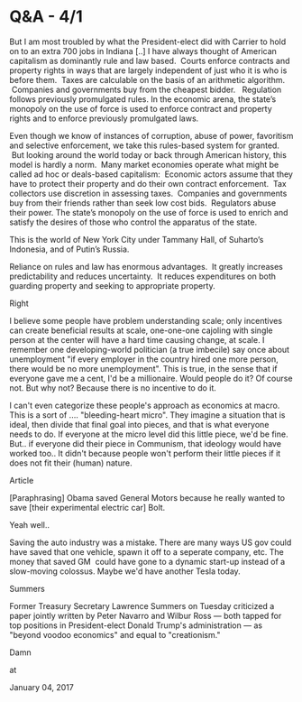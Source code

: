 # Q&A - 4/1
But I am most troubled by what the President-elect did with Carrier to hold on to an extra 700 jobs in Indiana [..] I have always thought of American capitalism as dominantly rule and law based.  Courts enforce contracts and property rights in ways that are largely independent of just who it is who is before them.  Taxes are calculable on the basis of an arithmetic algorithm.  Companies and governments buy from the cheapest bidder.   Regulation follows previously promulgated rules. In the economic arena, the state’s monopoly on the use of force is used to enforce contract and property rights and to enforce previously promulgated laws.

Even though we know of instances of corruption, abuse of power, favoritism and selective enforcement, we take this rules-based system for granted.  But looking around the world today or back through American history, this model is hardly a norm.  Many market economies operate what might be called ad hoc or deals-based capitalism:  Economic actors assume that they have to protect their property and do their own contract enforcement.  Tax collectors use discretion in assessing taxes.  Companies and governments buy from their friends rather than seek low cost bids.  Regulators abuse their power. The state’s monopoly on the use of force is used to enrich and satisfy the desires of those who control the apparatus of the state.

This is the world of New York City under Tammany Hall, of Suharto’s Indonesia, and of Putin’s Russia.

Reliance on rules and law has enormous advantages.  It greatly increases predictability and reduces uncertainty.  It reduces expenditures on both guarding property and seeking to appropriate property.

Right

I believe some people have problem understanding scale; only incentives can create beneficial results at scale, one-one-one cajoling with single person at the center will have a hard time causing change, at scale. I remember one developing-world politician (a true imbecile) say once about unemployment "if every employer in the country hired one more person, there would be no more unemployment". This is true, in the sense that if everyone gave me a cent, I'd be a millionaire. Would people do it? Of course not. But why not? Because there is no incentive to do it.

I can't even categorize these people's approach as economics at macro. This is a sort of .... "bleeding-heart micro". They imagine a situation that is ideal, then divide that final goal into pieces, and that is what everyone needs to do. If everyone at the micro level did this little piece, we'd be fine. But.. if everyone did their piece in Communism, that ideology would have worked too.. It didn't because people won't perform their little pieces if it does not fit their (human) nature.

Article

[Paraphrasing] Obama saved General Motors because he really wanted to save [their experimental electric car] Bolt.

Yeah well.. 

Saving the auto industry was a mistake. There are many ways US gov could have saved that one vehicle, spawn it off to a seperate company, etc. The money that saved GM  could have gone to a dynamic start-up instead of a slow-moving colossus. Maybe we'd have another Tesla today.

Summers

Former Treasury Secretary Lawrence Summers on Tuesday criticized a paper jointly written by Peter Navarro and Wilbur Ross — both tapped for top positions in President-elect Donald Trump's administration — as "beyond voodoo economics" and equal to "creationism."

Damn








at

January 04, 2017















